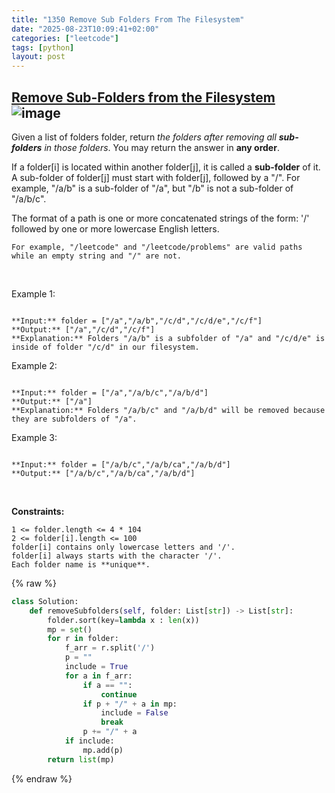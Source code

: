 ```yaml
---
title: "1350 Remove Sub Folders From The Filesystem"
date: "2025-08-23T10:09:41+02:00"
categories: ["leetcode"]
tags: [python]
layout: post
---
```


## [Remove Sub-Folders from the Filesystem](https://leetcode.com/problems/remove-sub-folders-from-the-filesystem) ![image](https://img.shields.io/badge/Difficulty-Medium-orange)

Given a list of folders folder, return *the folders after removing all **sub-folders** in those folders*. You may return the answer in **any order**.

If a folder[i] is located within another folder[j], it is called a **sub-folder** of it. A sub-folder of folder[j] must start with folder[j], followed by a "/". For example, "/a/b" is a sub-folder of "/a", but "/b" is not a sub-folder of "/a/b/c".

The format of a path is one or more concatenated strings of the form: '/' followed by one or more lowercase English letters.

	For example, "/leetcode" and "/leetcode/problems" are valid paths while an empty string and "/" are not.

 

Example 1:

```

**Input:** folder = ["/a","/a/b","/c/d","/c/d/e","/c/f"]
**Output:** ["/a","/c/d","/c/f"]
**Explanation:** Folders "/a/b" is a subfolder of "/a" and "/c/d/e" is inside of folder "/c/d" in our filesystem.

```

Example 2:

```

**Input:** folder = ["/a","/a/b/c","/a/b/d"]
**Output:** ["/a"]
**Explanation:** Folders "/a/b/c" and "/a/b/d" will be removed because they are subfolders of "/a".

```

Example 3:

```

**Input:** folder = ["/a/b/c","/a/b/ca","/a/b/d"]
**Output:** ["/a/b/c","/a/b/ca","/a/b/d"]

```

 

**Constraints:**

	1 <= folder.length <= 4 * 104
	2 <= folder[i].length <= 100
	folder[i] contains only lowercase letters and '/'.
	folder[i] always starts with the character '/'.
	Each folder name is **unique**.

{% raw %}
```python
class Solution:
    def removeSubfolders(self, folder: List[str]) -> List[str]:
        folder.sort(key=lambda x : len(x))
        mp = set()
        for r in folder:
            f_arr = r.split('/')
            p = ""
            include = True
            for a in f_arr:
                if a == "":
                    continue
                if p + "/" + a in mp:
                    include = False
                    break
                p += "/" + a
            if include:
                mp.add(p)
        return list(mp)
```
{% endraw %}
